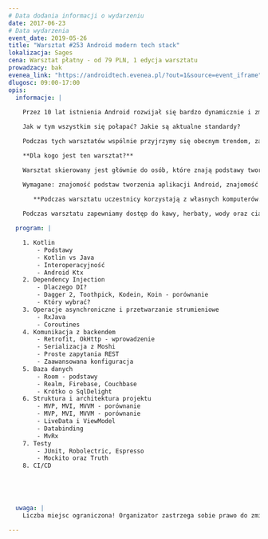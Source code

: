 ```yaml
---
# Data dodania informacji o wydarzeniu
date: 2017-06-23
# Data wydarzenia
event_date: 2019-05-26
title: "Warsztat #253 Android modern tech stack"
lokalizacja: Sages
cena: Warsztat płatny - od 79 PLN, 1 edycja warsztatu
prowadzacy: bak
evenea_link: "https://androidtech.evenea.pl/?out=1&source=event_iframe"
dlugosc: 09:00-17:00
opis:
  informacje: |
    
    Przez 10 lat istnienia Android rozwijał się bardzo dynamicznie i zmienił się nie do poznania. Równie szybko rozwinęło się środowisko oraz narzędzia wspomagające tworzenie aplikacji - powstało mnóstwo podejść, architektur, praktyk i wzorców, jak i bibliotek ułatwiających cały proces.

    Jak w tym wszystkim się połapać? Jakie są aktualne standardy?

    Podczas tych warsztatów wspólnie przyjrzymy się obecnym trendom, zaczynając od Kotlina, poznamy najczęściej wykorzystywane biblioteki, porównamy najpopularniejsze architektury, aby na końcu uzyskać przejrzysty, czytelny, a przede wszystkim testowalny kod.

    **Dla kogo jest ten warsztat?**

    Warsztat skierowany jest głównie do osób, które znają podstawy tworzenia aplikacji Android, które są w stanie stworzyć prostą aplikację, ale chciałyby poznać obecne standardy branży oraz podejścia wykorzystywane przy bardziej złożonych projektach, by stać się lepszym programistą/programistką i być atrakcyjniejszym na rynku pracy.

    Wymagane: znajomość podstaw tworzenia aplikacji Android, znajomość Javy/Kotlina.

       **Podczas warsztatu uczestnicy korzystają z własnych komputerów.**
    
    Podczas warsztatu zapewniamy dostęp do kawy, herbaty, wody oraz ciastek. W porze obiadowej zapewniamy pizzę w wersji mięsnej lub wegatariańskiej.

  program: |

    1. Kotlin
        - Podstawy
        - Kotlin vs Java
        - Interoperacyjność
        - Android Ktx
    2. Dependency Injection
        - Dlaczego DI?
        - Dagger 2, Toothpick, Kodein, Koin - porównanie
        - Który wybrać?
    3. Operacje asynchroniczne i przetwarzanie strumieniowe
        - RxJava
        - Coroutines
    4. Komunikacja z backendem
        - Retrofit, OkHttp - wprowadzenie
        - Serializacja z Moshi
        - Proste zapytania REST
        - Zaawansowana konfiguracja
    5. Baza danych
        - Room - podstawy
        - Realm, Firebase, Couchbase
        - Krótko o SqlDelight
    6. Struktura i architektura projektu
        - MVP, MVI, MVVM - porównanie
        - MVP, MVI, MVVM - porównanie
        - LiveData i ViewModel
        - Databinding
        - MvRx
    7. Testy
        - JUnit, Robolectric, Espresso
        - Mockito oraz Truth
    8. CI/CD





  uwaga: |
    Liczba miejsc ograniczona! Organizator zastrzega sobie prawo do zmiany lokalizacji wydarzenia oraz jego odwołania w przypadku niezgłoszenia się minimalnej liczby uczestników.

---
```

